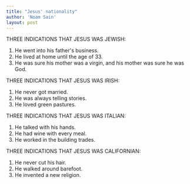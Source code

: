```yaml
---
title: "Jesus' nationality"
author: 'Noam Sain'
layout: post
---
```


THREE INDICATIONS THAT JESUS WAS JEWISH:

1. He went into his father's business.
2. He lived at home until the age of 33.
3. He was sure his mother was a virgin, and his mother was sure he was God.

THREE INDICATIONS THAT JESUS WAS IRISH:

1. He never got married.
2. He was always telling stories.
3. He loved green pastures.

THREE INDICATIONS THAT JESUS WAS ITALIAN:

1. He talked with his hands.
2. He had wine with every meal.
3. He worked in the building trades.

THREE INDICATIONS THAT JESUS WAS CALIFORNIAN:

1. He never cut his hair.
2. He walked around barefoot.
3. He invented a new religion.